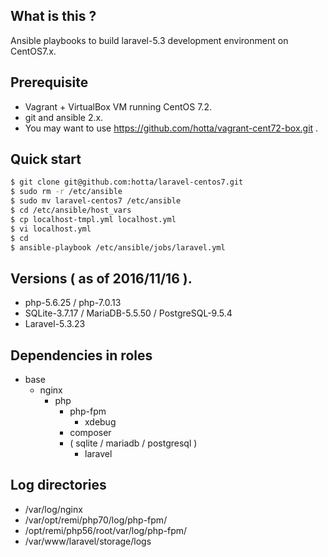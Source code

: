 ## What is this ?

Ansible playbooks to build laravel-5.3 development environment on CentOS7.x.

## Prerequisite

- Vagrant + VirtualBox VM running CentOS 7.2.
- git and ansible 2.x.
- You may want to use https://github.com/hotta/vagrant-cent72-box.git .

## Quick start

```bash
$ git clone git@github.com:hotta/laravel-centos7.git
$ sudo rm -r /etc/ansible
$ sudo mv laravel-centos7 /etc/ansible
$ cd /etc/ansible/host_vars
$ cp localhost-tmpl.yml localhost.yml
$ vi localhost.yml 
$ cd
$ ansible-playbook /etc/ansible/jobs/laravel.yml
```

## Versions ( as of 2016/11/16 ).

- php-5.6.25 / php-7.0.13
- SQLite-3.7.17 / MariaDB-5.5.50 / PostgreSQL-9.5.4
- Laravel-5.3.23

## Dependencies in roles

- base
  - nginx
    - php
      - php-fpm
        - xdebug
      - composer
      - ( sqlite / mariadb / postgresql )
        - laravel

## Log directories

- /var/log/nginx
- /var/opt/remi/php70/log/php-fpm/
- /opt/remi/php56/root/var/log/php-fpm/
- /var/www/laravel/storage/logs

